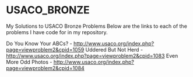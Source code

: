 # USACO_BRONZE
My Solutions to USACO Bronze Problems
Below are the links to each of the problems I have code for in my repository.

Do You Know Your ABCs? - http://www.usaco.org/index.php?page=viewproblem2&cpid=1059 
Uddered But Not Herd - http://www.usaco.org/index.php?page=viewproblem2&cpid=1083
Even More Odd Photos - http://www.usaco.org/index.php?page=viewproblem2&cpid=1084

